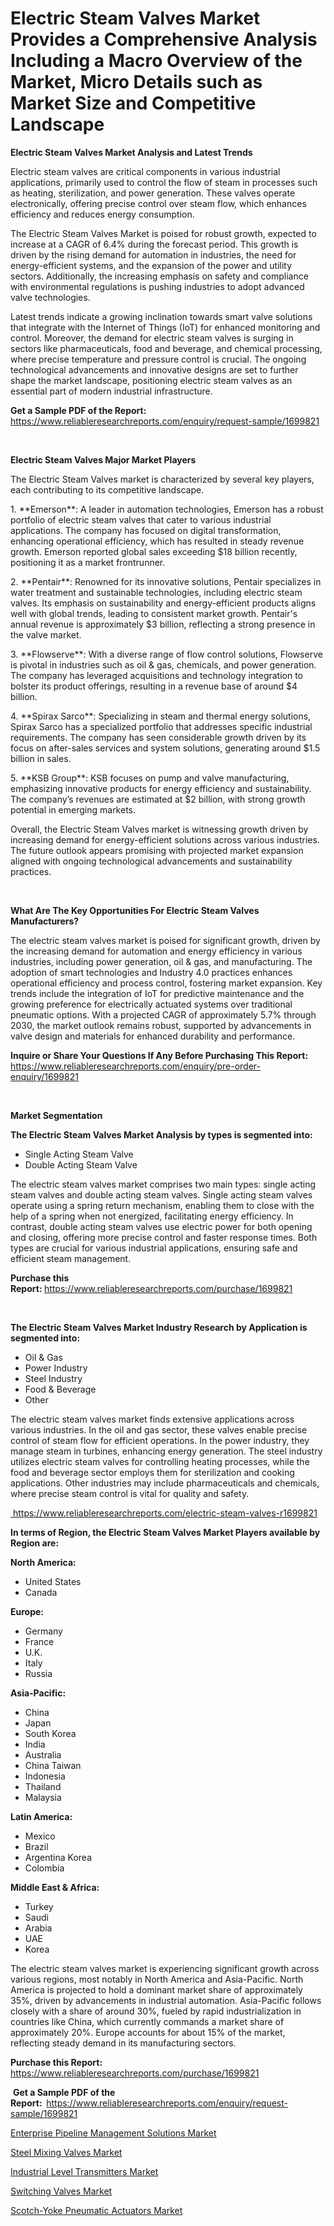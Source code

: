 <p><h1>Electric Steam Valves Market Provides a Comprehensive Analysis Including a Macro Overview of the Market, Micro Details such as Market Size and Competitive Landscape</h1></p><p><strong>Electric Steam Valves Market Analysis and Latest Trends</strong></p>
<p><p>Electric steam valves are critical components in various industrial applications, primarily used to control the flow of steam in processes such as heating, sterilization, and power generation. These valves operate electronically, offering precise control over steam flow, which enhances efficiency and reduces energy consumption. </p><p>The Electric Steam Valves Market is poised for robust growth, expected to increase at a CAGR of 6.4% during the forecast period. This growth is driven by the rising demand for automation in industries, the need for energy-efficient systems, and the expansion of the power and utility sectors. Additionally, the increasing emphasis on safety and compliance with environmental regulations is pushing industries to adopt advanced valve technologies. </p><p>Latest trends indicate a growing inclination towards smart valve solutions that integrate with the Internet of Things (IoT) for enhanced monitoring and control. Moreover, the demand for electric steam valves is surging in sectors like pharmaceuticals, food and beverage, and chemical processing, where precise temperature and pressure control is crucial. The ongoing technological advancements and innovative designs are set to further shape the market landscape, positioning electric steam valves as an essential part of modern industrial infrastructure.</p></p>
<p><strong>Get a Sample PDF of the Report:&nbsp;</strong> <a href="https://www.reliableresearchreports.com/enquiry/request-sample/1699821?utm_campaign=9&utm_medium=2&utm_source=Github&utm_content=ia&utm_term=09012025&utm_id=electric-steam-valves">https://www.reliableresearchreports.com/enquiry/request-sample/1699821</a></p>
<p>&nbsp;</p>
<p><strong>Electric Steam Valves Major Market Players</strong></p>
<p><p>The Electric Steam Valves market is characterized by several key players, each contributing to its competitive landscape. </p><p>1. **Emerson**: A leader in automation technologies, Emerson has a robust portfolio of electric steam valves that cater to various industrial applications. The company has focused on digital transformation, enhancing operational efficiency, which has resulted in steady revenue growth. Emerson reported global sales exceeding $18 billion recently, positioning it as a market frontrunner.</p><p>2. **Pentair**: Renowned for its innovative solutions, Pentair specializes in water treatment and sustainable technologies, including electric steam valves. Its emphasis on sustainability and energy-efficient products aligns well with global trends, leading to consistent market growth. Pentair's annual revenue is approximately $3 billion, reflecting a strong presence in the valve market.</p><p>3. **Flowserve**: With a diverse range of flow control solutions, Flowserve is pivotal in industries such as oil & gas, chemicals, and power generation. The company has leveraged acquisitions and technology integration to bolster its product offerings, resulting in a revenue base of around $4 billion.</p><p>4. **Spirax Sarco**: Specializing in steam and thermal energy solutions, Spirax Sarco has a specialized portfolio that addresses specific industrial requirements. The company has seen considerable growth driven by its focus on after-sales services and system solutions, generating around $1.5 billion in sales.</p><p>5. **KSB Group**: KSB focuses on pump and valve manufacturing, emphasizing innovative products for energy efficiency and sustainability. The company’s revenues are estimated at $2 billion, with strong growth potential in emerging markets.</p><p>Overall, the Electric Steam Valves market is witnessing growth driven by increasing demand for energy-efficient solutions across various industries. The future outlook appears promising with projected market expansion aligned with ongoing technological advancements and sustainability practices.</p></p>
<p>&nbsp;</p>
<p><strong>What Are The Key Opportunities For Electric Steam Valves Manufacturers?</strong></p>
<p><p>The electric steam valves market is poised for significant growth, driven by the increasing demand for automation and energy efficiency in various industries, including power generation, oil & gas, and manufacturing. The adoption of smart technologies and Industry 4.0 practices enhances operational efficiency and process control, fostering market expansion. Key trends include the integration of IoT for predictive maintenance and the growing preference for electrically actuated systems over traditional pneumatic options. With a projected CAGR of approximately 5.7% through 2030, the market outlook remains robust, supported by advancements in valve design and materials for enhanced durability and performance.</p></p>
<p><strong>Inquire or Share Your Questions If Any Before Purchasing This Report:</strong> <a href="https://www.reliableresearchreports.com/enquiry/pre-order-enquiry/1699821?utm_campaign=9&utm_medium=2&utm_source=Github&utm_content=ia&utm_term=09012025&utm_id=electric-steam-valves">https://www.reliableresearchreports.com/enquiry/pre-order-enquiry/1699821</a></p>
<p>&nbsp;</p>
<p><strong>Market Segmentation</strong></p>
<p><strong>The Electric Steam Valves Market Analysis by types is segmented into:</strong></p>
<p><ul><li>Single Acting Steam Valve</li><li>Double Acting Steam Valve</li></ul></p>
<p><p>The electric steam valves market comprises two main types: single acting steam valves and double acting steam valves. Single acting steam valves operate using a spring return mechanism, enabling them to close with the help of a spring when not energized, facilitating energy efficiency. In contrast, double acting steam valves use electric power for both opening and closing, offering more precise control and faster response times. Both types are crucial for various industrial applications, ensuring safe and efficient steam management.</p></p>
<p><strong>Purchase this Report:&nbsp;</strong><a href="https://www.reliableresearchreports.com/purchase/1699821?utm_campaign=9&utm_medium=2&utm_source=Github&utm_content=ia&utm_term=09012025&utm_id=electric-steam-valves">https://www.reliableresearchreports.com/purchase/1699821</a></p>
<p>&nbsp;</p>
<p><strong>The Electric Steam Valves Market Industry Research by Application is segmented into:</strong></p>
<p><ul><li>Oil & Gas</li><li>Power Industry</li><li>Steel Industry</li><li>Food & Beverage</li><li>Other</li></ul></p>
<p><p>The electric steam valves market finds extensive applications across various industries. In the oil and gas sector, these valves enable precise control of steam flow for efficient operations. In the power industry, they manage steam in turbines, enhancing energy generation. The steel industry utilizes electric steam valves for controlling heating processes, while the food and beverage sector employs them for sterilization and cooking applications. Other industries may include pharmaceuticals and chemicals, where precise steam control is vital for quality and safety.</p></p>
<p><a href="https://www.reliableresearchreports.com/electric-steam-valves-r1699821?utm_campaign=9&utm_medium=2&utm_source=Github&utm_content=ia&utm_term=09012025&utm_id=electric-steam-valves">&nbsp;https://www.reliableresearchreports.com/electric-steam-valves-r1699821</a></p>
<p><strong>In terms of Region, the Electric Steam Valves Market Players available by Region are:</strong></p>
<p>
    <p> <strong> North America: </strong>
        <ul>
            <li>United States</li>
            <li>Canada</li>
        </ul>
        </p> 
    <p> <strong> Europe: </strong>
        <ul>
            <li>Germany</li>
            <li>France</li>
            <li>U.K.</li>
            <li>Italy</li>
            <li>Russia</li>
        </ul>
        </p> 
    <p> <strong> Asia-Pacific: </strong>
        <ul>
            <li>China</li>
            <li>Japan</li>
            <li>South Korea</li>
            <li>India</li>
            <li>Australia</li>
            <li>China Taiwan</li>
            <li>Indonesia</li>
            <li>Thailand</li>
            <li>Malaysia</li>
        </ul>
        </p> 
    <p> <strong> Latin America: </strong>
        <ul>
            <li>Mexico</li>
            <li>Brazil</li>
            <li>Argentina Korea</li>
            <li>Colombia</li>
        </ul>
        </p> 
    <p> <strong> Middle East & Africa: </strong>
        <ul>
            <li>Turkey</li>
            <li>Saudi</li>
            <li>Arabia</li>
            <li>UAE</li>
            <li>Korea</li>
        </ul>
    </p>
    </p>
<p><p>The electric steam valves market is experiencing significant growth across various regions, most notably in North America and Asia-Pacific. North America is projected to hold a dominant market share of approximately 35%, driven by advancements in industrial automation. Asia-Pacific follows closely with a share of around 30%, fueled by rapid industrialization in countries like China, which currently commands a market share of approximately 20%. Europe accounts for about 15% of the market, reflecting steady demand in its manufacturing sectors.</p></p>
<p><strong>Purchase this Report: </strong><a href="https://www.reliableresearchreports.com/purchase/1699821?utm_campaign=9&utm_medium=2&utm_source=Github&utm_content=ia&utm_term=09012025&utm_id=electric-steam-valves">https://www.reliableresearchreports.com/purchase/1699821</a></p>
<p>&nbsp;<strong>Get a Sample PDF of the Report:&nbsp;&nbsp;</strong><a href="https://www.reliableresearchreports.com/enquiry/request-sample/1699821?utm_campaign=9&utm_medium=2&utm_source=Github&utm_content=ia&utm_term=09012025&utm_id=electric-steam-valves">https://www.reliableresearchreports.com/enquiry/request-sample/1699821</a></p>
<p><strong></strong></p>
<p><p><a href="https://github.com/ulyssacrayne00231/Market-Research-Report-List-1/blob/main/enterprise-pipeline-management-solutions-market.md?utm_campaign=9&utm_medium=2&utm_source=Github&utm_content=ia&utm_term=09012025&utm_id=electric-steam-valves">Enterprise Pipeline Management Solutions Market</a></p><p><a href="https://github.com/hgf64gh/Market-Research-Report-List-1/blob/main/steel-mixing-valves-market.md?utm_campaign=9&utm_medium=2&utm_source=Github&utm_content=ia&utm_term=09012025&utm_id=electric-steam-valves">Steel Mixing Valves Market</a></p><p><a href="https://github.com/manesros8/Market-Research-Report-List-1/blob/main/industrial-level-transmitters-market.md?utm_campaign=9&utm_medium=2&utm_source=Github&utm_content=ia&utm_term=09012025&utm_id=electric-steam-valves">Industrial Level Transmitters Market</a></p><p><a href="https://github.com/WashimHussain441/Market-Research-Report-List-1/blob/main/switching-valves-market.md?utm_campaign=9&utm_medium=2&utm_source=Github&utm_content=ia&utm_term=09012025&utm_id=electric-steam-valves">Switching Valves Market</a></p><p><a href="https://github.com/SanjidaMahmud54/Market-Research-Report-List-1/blob/main/scotch-yoke-pneumatic-actuators-market.md?utm_campaign=9&utm_medium=2&utm_source=Github&utm_content=ia&utm_term=09012025&utm_id=electric-steam-valves">Scotch-Yoke Pneumatic Actuators Market</a></p></p>